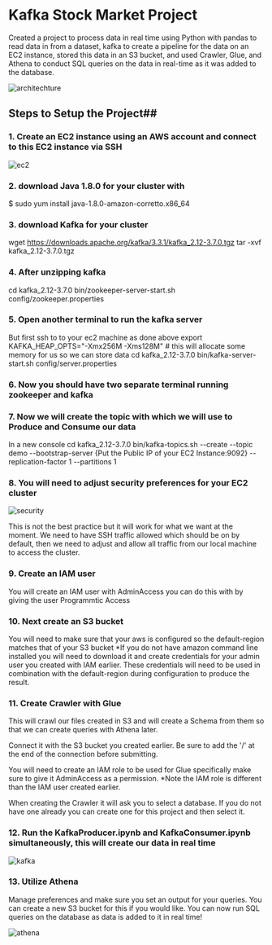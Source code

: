 # Kafka Stock Market Project 
Created a project to process data in real time using Python with pandas to read data in from a dataset, kafka to create a pipeline for the data on an EC2 instance, stored this data in an S3 bucket, and used Crawler, Glue, and Athena to conduct SQL queries on the data in real-time as it was added to the database.


![architechture](https://github.com/HoldenClark/kafka-stock-market-project/assets/108821413/204092f1-f4e6-4d7f-9d49-b6bcaddca577)


## Steps to Setup the Project##

### 1. Create an EC2 instance using an AWS account and connect to this EC2 instance via SSH

![ec2](https://github.com/HoldenClark/kafka-stock-market-project/assets/108821413/536d2e4c-4957-4e55-a4f4-ab121f01ea82)

### 2. download Java 1.8.0 for your cluster with
   $ sudo yum install java-1.8.0-amazon-corretto.x86_64

### 3. download Kafka for your cluster
   wget https://downloads.apache.org/kafka/3.3.1/kafka_2.12-3.7.0.tgz
   tar -xvf kafka_2.12-3.7.0.tgz

### 4. After unzipping kafka
   cd kafka_2.12-3.7.0
   bin/zookeeper-server-start.sh config/zookeeper.properties

### 5. Open another terminal to run the kafka server
   But first ssh to to your ec2 machine as done above
   export KAFKA_HEAP_OPTS="-Xmx256M -Xms128M"        # this will allocate some memory for us so we can store data
   cd kafka_2.12-3.7.0
   bin/kafka-server-start.sh config/server.properties

### 6. Now you should have two separate terminal running zookeeper and kafka

### 7. Now we will create the topic with which we will use to Produce and Consume our data
   In a new console
   cd kafka_2.12-3.7.0
   bin/kafka-topics.sh --create --topic demo --bootstrap-server {Put the Public IP of your EC2 Instance:9092} --replication-factor 1 --partitions 1

### 8. You will need to adjust security preferences for your EC2 cluster

   ![security](https://github.com/HoldenClark/kafka-stock-market-project/assets/108821413/b610ce65-ee82-49ca-9e54-d8f36adcfa50)

   This is not the best practice but it will work for what we want at the moment. We need to have SSH traffic allowed which should be on by default, then we need to adjust and allow all traffic from our local machine to access the cluster.

### 9. Create an IAM user
   You will create an IAM user with AdminAccess you can do this with by giving the user Programmtic Access

### 10. Next create an S3 bucket
   You will need to make sure that your aws is configured so the default-region matches that of your S3 bucket
   *If you do not have amazon command line installed you will need to download it and create credentials for your admin user you created with IAM earlier. These credentials will need to be used in combination with the default-region during configuration to produce the result.

### 11. Create Crawler with Glue
    
   This will crawl our files created in S3 and will create a Schema from them so that we can create queries with Athena later.
    
   Connect it with the S3 bucket you created earlier. Be sure to add the '/' at the end of the connection before submitting.
    
   You will need to create an IAM role to be used for Glue specifically make sure to give it AdminAccess as a permission.
   *Note the IAM role is different than the IAM user created earlier.
    
   When creating the Crawler it will ask you to select a database. If you do not have one already you can create one for this project and then select it.

### 12. Run the KafkaProducer.ipynb and KafkaConsumer.ipynb simultaneously, this will create our data in real time

   ![kafka](https://github.com/HoldenClark/kafka-stock-market-project/assets/108821413/edec6067-a0e0-424e-be87-64d067537a5b)

### 13. Utilize Athena
   Manage preferences and make sure you set an output for your queries. You can create a new S3 bucket for this if you would like.
   You can now run SQL queries on the database as data is added to it in real time!

   ![athena](https://github.com/HoldenClark/kafka-stock-market-project/assets/108821413/9fd3e7bf-43b7-4ac2-9550-2701d3bd0525)
